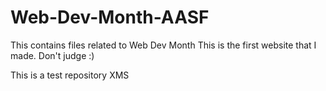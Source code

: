 # Web-Dev-Month-AASF
This contains files related to Web Dev Month
This is the first website that I made. Don't judge :)

This is a test repository XMS